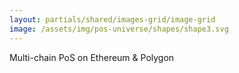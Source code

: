 ```yaml
---
layout: partials/shared/images-grid/image-grid
image: /assets/img/pos-universe/shapes/shape3.svg
---
```


Multi-chain PoS on Ethereum & Polygon
